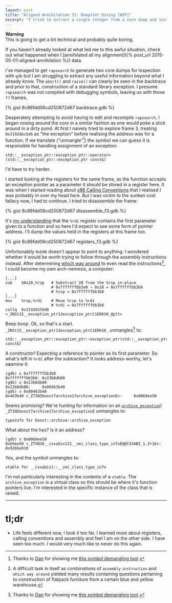 ```yaml
---
layout: post
title: "Aligned Annihilation II: Dumpster Diving [WIP]"
excerpt: "I tried to extract a single integer from a core dump and instead fell in to an abyss and learned how to be a computer."
---
```


<p class="message"><b>Warning</b></br>This is going to get a bit technical and probably quite boring.<p>

If you haven't already looked at what led me to this awful situation, check out what happened when
I [annihilated all my alignment]({% post_url 2015-05-01-aligned-annihilation %}) data.

I've managed to get `rapsearch` to generate two core dumps for inspection with `gdb` but I am struggling to
extract any useful information beyond what I already know. The `abort()` and `raise()` can clearly be
seen in the backtrace and prior to that, construction of a standard library exception. I presume `rapsearch`
was not compiled with debugging symbols, leaving us with those `??` frames.

{% gist 8c88fdd06cd250872d67 backtrace.gdb %}

Desperately attempting to avoid having to edit and recompile `rapsearch`, I began nosing around the core
in a similar fashion as one would poke a stick around in a dirty pond. At first I naively tried to explore
frame 3, treating `0x31926bcbd6` as "the exception" before realising the address was for a function.
If we translate ("unmangle"[^8]) the symbol we can guess it is responsible
for handling assignment of an exception:

```
std::__exception_ptr::exception_ptr::operator=(std::__exception_ptr::exception_ptr const&)
```

I'd have to try harder.

I started looking at the registers for the same frame, as the function accepts an exception pointer as a parameter
it should be stored in a register here. It was when I started reading about [x86 Calling Conventions](http://en.wikipedia.org/wiki/X86_calling_conventions#System_V_AMD64_ABI) that I realised I was
probably in over my head here. But I was victim to the sunken cost fallacy now, I had to continue.
I tried to disassemble the frame:

{% gist 8c88fdd06cd250872d67 disassemble_f3.gdb %}

It's [my understanding](http://stackoverflow.com/questions/2535989/what-are-the-calling-conventions-for-unix-linux-system-calls-on-x86-64)
that the `%rdi` register contains the first parameter given to a function and so here I'd expect to see
some form of pointer address. I'll dump the values held in the registers at this frame too.

{% gist 8c88fdd06cd250872d67 registers_f3.gdb %}

Unfortunately `0xb96` doesn't appear to point to anything. I wondered whether it would be
worth trying to follow through the assembly instructions instead.
After determining [which way around](http://en.wikibooks.org/wiki/X86_Assembly/GAS_Syntax) to even read
the instructions[^9], I could become my own arch-nemesis, a computer:

```
[...]
sub    $0x28,%rsp   # Substract 28 from the %rsp in-place
                    # 0x7ffffffbb3e0 − 0x28 = 0x7ffffffbb3b8
                    # %rsp = 0x7ffffffbb3b8
[...]
mov    %rsp,%rdi    # Move %rsp to %rdi
                    # %rdi = 0x7ffffffbb3b8
callq  0x31926559d8 <_ZNSt15__exception_ptr13exception_ptrC1ERKS0_@plt>
```
Beep boop. Ok, so that's a start. `_ZNSt15__exception_ptr13exception_ptrC1ERKS0_` unmangles[^8] to:

```
std::__exception_ptr::exception_ptr::exception_ptr(std::__exception_ptr::exception_ptr const&)
```

A constructor! Expecting a reference to pointer as its first parameter. So what's left in `%rdi`
after the subtraction? It looks address-worthy, let's e**x**amine it:

```
(gdb) x 0x7ffffffbb3b8
0x7ffffffbb3b8: 0x23b8db80
(gdb) x 0x23b8db80
0x23b8db80:     0x00463b40
(gdb) x 0x00463b40
0x463b40 <_ZTIN5boost7archive17archive_exceptionE>:     0x0069ee50
```

Seems promising? We're hunting for information on an [`archive_exception`](http://www.boost.org/doc/libs/1_37_0/libs/serialization/doc/exceptions.html)! `_ZTIN5boost7archive17archive_exceptionE` unmangles to:

```
typeinfo for boost::archive::archive_exception
```

What about the hex? Is it an address?

```
(gdb) x 0x0069ee50
0x69ee50 <_ZTVN10__cxxabiv121__vmi_class_type_infoE@@CXXABI_1.3+16>:    0x926be010
```

Yes, and the symbol unmangles to:

```
vtable for __cxxabiv1::__vmi_class_type_info
```

I'm not particularly interesting in the contents of a `vtable`. The `archive_exception` is a virtual class
so this should be where it's function pointers live. I'm interested in the specific instance of the class
that is raised.


* * *

# tl;dr
* Life feels different now, I took it too far. I learned more about registers, calling conventions and assembly and feel I am on the other side. I have seen too much. I would very much like to never do this again.


[^8]: Thanks to [Dan](http://bytecove.co.uk/) for showing me [this symbol demangling tool](http://demangler.com/).

[^9]: A difficult task in itself as combinations of `assembly` `instruction` and `which way around` yielded many
    results containing questions pertaining to construction of flatpack furniture from a certain blue and yellow warehouse.
